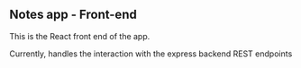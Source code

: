 ## Notes app - Front-end

This is the React front end of the app.

Currently, handles the interaction with the express backend REST endpoints
